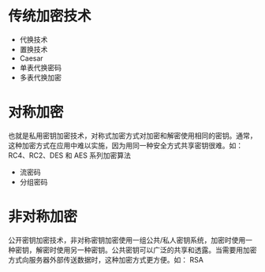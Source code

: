 # 传统加密技术
- 代换技术
- 置换技术
- Caesar
- 单表代换密码
- 多表代换加密
# 对称加密 
也就是私用密钥加密技术，对称式加密方式对加密和解密使用相同的密钥。通常，这种加密方式在应用中难以实施，因为用同一种安全方式共享密钥很难。如：RC4、RC2、DES 和 AES 系列加密算法
- 流密码
- 分组密码
  
# 非对称加密
公开密钥加密技术，非对称密钥加密使用一组公共/私人密钥系统，加密时使用一种密钥，解密时使用另一种密钥。公共密钥可以广泛的共享和透露。当需要用加密方式向服务器外部传送数据时，这种加密方式更方便。如： RSA
